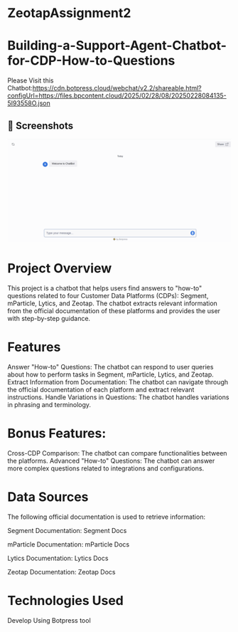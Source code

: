 # ZeotapAssignment2
# Building-a-Support-Agent-Chatbot-for-CDP-How-to-Questions
Please Visit this Chatbot:https://cdn.botpress.cloud/webchat/v2.2/shareable.html?configUrl=https://files.bpcontent.cloud/2025/02/28/08/20250228084135-5I93558O.json

## 📸 Screenshots
![image](https://github.com/SmitaNanaware/ZeotapAssignment2/blob/1a44199e2958ef02a5a98707989d0939b6316738/2.2.png)

# Project Overview
This project is a chatbot that helps users find answers to "how-to" questions related to four Customer Data Platforms (CDPs): Segment, mParticle, Lytics, and Zeotap. The chatbot extracts relevant information from the official documentation of these platforms and provides the user with step-by-step guidance.

# Features
Answer "How-to" Questions: The chatbot can respond to user queries about how to perform tasks in Segment, mParticle, Lytics, and Zeotap.
Extract Information from Documentation: The chatbot can navigate through the official documentation of each platform and extract relevant instructions.
Handle Variations in Questions: The chatbot handles variations in phrasing and terminology.
# Bonus Features:
Cross-CDP Comparison: The chatbot can compare functionalities between the platforms.
Advanced "How-to" Questions: The chatbot can answer more complex questions related to integrations and configurations.
# Data Sources
The following official documentation is used to retrieve information:

Segment Documentation: Segment Docs

mParticle Documentation: mParticle Docs

Lytics Documentation: Lytics Docs

Zeotap Documentation: Zeotap Docs

# Technologies Used
Develop Using Botpress tool
